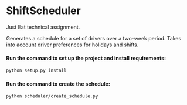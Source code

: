 # ShiftScheduler
Just Eat technical assignment.

Generates a schedule for a set of drivers over a two-week period.
Takes into account driver preferences for holidays and shifts.

#### Run the command to set up the project and install requirements:

```sh
python setup.py install
```

#### Run the command to create the schedule:

```sh
python scheduler/create_schedule.py 
```
